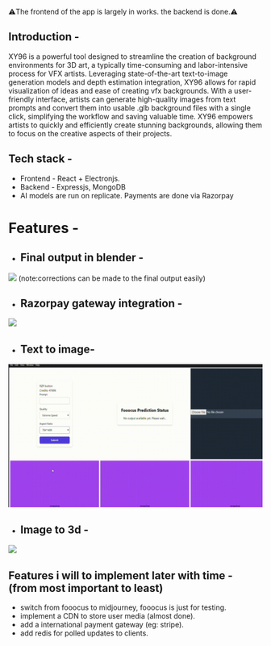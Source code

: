 ⚠️The frontend of the app is largely in works. the backend is done.⚠️
## Introduction -
XY96 is a powerful tool designed to streamline the creation of background environments for 3D art, a typically time-consuming and labor-intensive process for VFX artists. Leveraging state-of-the-art text-to-image generation models and  depth estimation integration, XY96 allows for rapid visualization of ideas and ease of creating vfx backgrounds. With a user-friendly interface, artists can generate high-quality images from text prompts and convert them into usable .glb background files with a single click, simplifying the workflow and saving valuable time. XY96 empowers artists to quickly and efficiently create stunning backgrounds, allowing them to focus on the creative aspects of their projects.

##  Tech stack -
 - Frontend - React + Electronjs. 
 - Backend - Expressjs, MongoDB
 - AI models are run on replicate. Payments are done via Razorpay

# Features -

 - ## Final output in blender - 
![](https://github.com/taketec/xy96/blob/main/previews/blender_preview.gif)
(note:corrections can be made to the final output easily)
 - ## Razorpay gateway integration - 
![](https://github.com/taketec/xy96/blob/main/previews/vlc-record-2024-07-21-22h51m25s-React-App-.gif)

 - ## Text to image- 
![](https://github.com/taketec/xy96/blob/main/previews/image-_generation_demo.gif)

 - ## Image to 3d - 
![](https://github.com/taketec/xy96/blob/main/previews/imageto3d_preview.gif)


## Features i will to implement later with time - (from most important to least)
 - switch from fooocus to midjourney, fooocus is just for testing.
 - implement a CDN to store user media (almost done).
 - add a international payment gateway (eg: stripe).
 - add redis for polled updates to clients.

